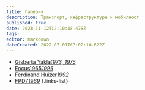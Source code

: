 ```yaml
---
title: Галерия
description: Транспорт, инфраструктура и мобилност
published: true
date: 2023-11-12T12:10:18.478Z
tags: 
editor: markdown
dateCreated: 2022-07-01T07:02:10.622Z
---
```


- [Gisberta Yakla*1973, 1975*](/gallery/gisberta-yakla)
- [Focus1965*1996*](/gallery/focus-1965)
- [Ferdinand Huizer*1992*](/gallery/ferdinand-huier)
- [FPD7*1969*](/gallery/fpd7)
{.links-list}
